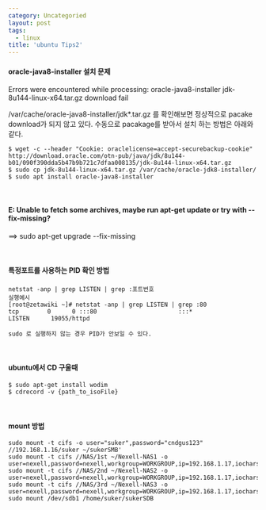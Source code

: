 ```yaml
---
category: Uncategoried
layout: post
tags:
  - linux
title: 'ubuntu Tips2'
---
```

#### oracle-java8-installer 설치 문제
Errors were encountered while processing:  oracle-java8-installer
jdk-8u144-linux-x64.tar.gz download fail

/var/cache/oracle-java8-installer/jdk*.tar.gz  를 확인해보면
정상적으로 pacake download가 되지 않고 있다.
수동으로 pacakage를 받아서 설치 하는 방법은 아래와 같다.
```
$ wget -c --header "Cookie: oraclelicense=accept-securebackup-cookie" http://download.oracle.com/otn-pub/java/jdk/8u144-b01/090f390dda5b47b9b721c7dfaa008135/jdk-8u144-linux-x64.tar.gz
$ sudo cp jdk-8u144-linux-x64.tar.gz /var/cache/oracle-jdk8-installer/
$ sudo apt install oracle-java8-installer
```

<br>

#### E: Unable to fetch some archives, maybe run apt-get update or try with --fix-missing? 
==> sudo apt-get upgrade --fix-missing

<br>

#### 특정포트를 사용하는 PID 확인 방법
```
netstat -anp | grep LISTEN | grep :포트번호
실행예시
[root@zetawiki ~]# netstat -anp | grep LISTEN | grep :80
tcp        0      0 :::80                       :::*                        LISTEN      19055/httpd

sudo 로 실행하지 않는 경우 PID가 안보일 수 있다.
```

<br>

#### ubuntu에서 CD 구울때
```
$ sudo apt-get install wodim
$ cdrecord -v {path_to_isoFile}
```

<br>

#### mount 방법
```
sudo mount -t cifs -o user="suker",password="cndgus123" //192.168.1.16/suker ~/sukerSMB'
sudo mount -t cifs //NAS/1st ~/Nexell-NAS1 -o  user=nexell,password=nexell,workgroup=WORKGROUP,ip=192.168.1.17,iocharset=utf8'
sudo mount -t cifs //NAS/2nd ~/Nexell-NAS2 -o user=nexell,password=nexell,workgroup=WORKGROUP,ip=192.168.1.17,iocharset=utf8'
sudo mount -t cifs //NAS/3rd ~/Nexell-NAS3 -o user=nexell,password=nexell,workgroup=WORKGROUP,ip=192.168.1.17,iocharset=utf8'
sudo mount /dev/sdb1 /home/suker/sukerSDB
 ```